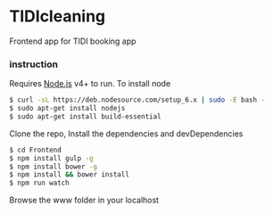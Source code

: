 # TIDIcleaning

Frontend app for TIDI booking app
### instruction

Requires [Node.js](https://nodejs.org/) v4+ to run.
To install node
```sh
$ curl -sL https://deb.nodesource.com/setup_6.x | sudo -E bash -
$ sudo apt-get install nodejs
$ sudo apt-get install build-essential
```
Clone the repo, Install the dependencies and devDependencies
```sh
$ cd Frontend
$ npm install gulp -g
$ npm install bower -g
$ npm install && bower install
$ npm run watch
```
Browse the www folder in your localhost
